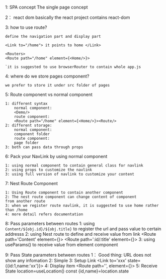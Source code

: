 1: SPA concept
    The single page concept

2： react dom
    basically the react project contains react-dom

3: how to use route? 

    define the navigation part and display part

    <Link to="/home"> it points to home </Link>

    <Routers>
    <Route path="/home" element={<Home/>}>

    `it is suggested to use browserRouter to contain whole app.js


4: where do we store pages component?

    we prefer to store it under src folder of pages

5: Route component vs normal component

    1: different syntax  
        normal component:
        <Demo/>
        route component: 
        <Route path="/home" element={<Home/>}><Route/>
    2: different storage:
        normal component:
        component folder
        route component:
        page folder 
    3: both can pass data through props

6: Pack your NavLink by using normal component

    1: using normal component to contain general class for navlink
    2: using props to customize the navlink
    3: using full version of navlink to customize your content

7: Nest Route Component

    1: Using Route component to contain another component
    2: The nest route component can change content of component 
    from another route 
    3: when we register route navlink, it is suggested to use home rather than /home
    4: more detail refers documentation

8: Pass parameters between routes
    1: using `Content/${obj.id}/${obj.title}` to register the url and pass value to certain addresss
    2: using Nest route to define and receive value from link
    <Route path='Content' element={<Content />}>
        <Route path=':id/:title' element={<Content />}></Route>
    </Route>
    3: using useParams() to receive value from element component

9: Pass State parameters between routes
    1： Good thing: URL does not show any infomation
    2:  Simple
    3:  Setup Link 
        <Link to='xxx' state={{id:1,name:'xx'}}>
    4:  Display item
        <Routes>
            <Route path='', element={<Component/>}>
    5:  Receive State
        location=useLocation()
        const {id,name}=location.state
    
     